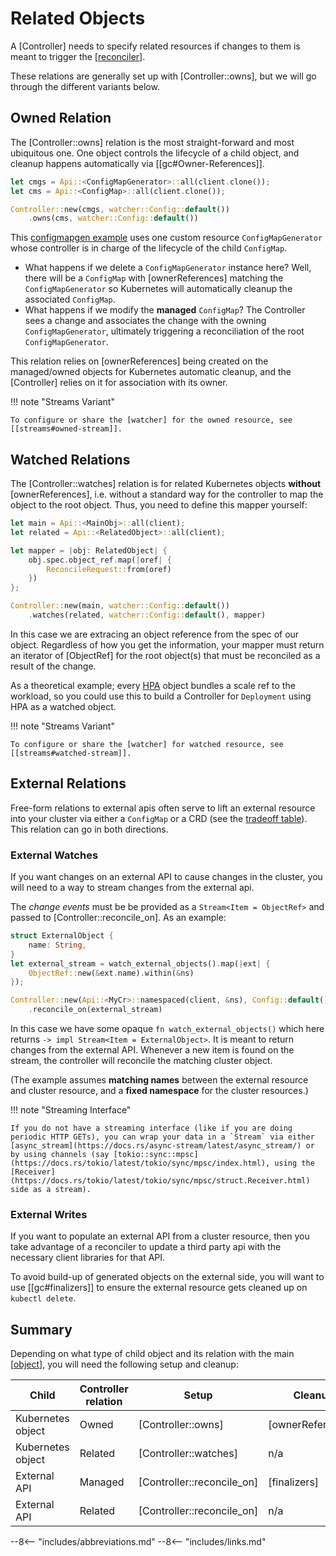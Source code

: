 
# Related Objects

A [Controller] needs to specify related resources if changes to them is meant to trigger the [[reconciler]].

These relations are generally set up with [Controller::owns], but we will go through the different variants below.

## Owned Relation

The [Controller::owns] relation is the most straight-forward and most ubiquitous one. One object controls the lifecycle of a child object, and cleanup happens automatically via [[gc#Owner-References]].

```rust
let cmgs = Api::<ConfigMapGenerator>::all(client.clone());
let cms = Api::<ConfigMap>::all(client.clone());

Controller::new(cmgs, watcher::Config::default())
    .owns(cms, watcher::Config::default())
```

This [configmapgen example](https://github.com/kube-rs/kube/blob/main/examples/configmapgen_controller.rs) uses one custom resource `ConfigMapGenerator` whose controller is in charge of the lifecycle of the child `ConfigMap`.

- What happens if we delete a `ConfigMapGenerator` instance here? Well, there will be a `ConfigMap` with [ownerReferences] matching the `ConfigMapGenerator` so Kubernetes will automatically cleanup the associated `ConfigMap`.
- What happens if we modify the **managed** `ConfigMap`? The Controller sees a change and associates the change with the owning `ConfigMapGenerator`, ultimately triggering a reconciliation of the root `ConfigMapGenerator`.

This relation relies on [ownerReferences] being created on the managed/owned objects for Kubernetes automatic cleanup, and the [Controller] relies on it for association with its owner.

!!! note "Streams Variant"

    To configure or share the [watcher] for the owned resource, see [[streams#owned-stream]].

## Watched Relations

The [Controller::watches] relation is for related Kubernetes objects **without** [ownerReferences], i.e. without a standard way for the controller to map the object to the root object. Thus, you need to define this mapper yourself:

```rust
let main = Api::<MainObj>::all(client);
let related = Api::<RelatedObject>::all(client);

let mapper = |obj: RelatedObject| {
    obj.spec.object_ref.map(|oref| {
        ReconcileRequest::from(oref)
    })
};

Controller::new(main, watcher::Config::default())
    .watches(related, watcher::Config::default(), mapper)
```
<!-- TODO: ReconcileRequest::from sets reason to Unknow, needs a method to set reason, ReconcileReason -> controller::Reason -->

In this case we are extracing an object reference from the spec of our object. Regardless of how you get the information, your mapper must return an iterator of [ObjectRef] for the root object(s) that must be reconciled as a result of the change.

As a theoretical example; every [HPA](https://kubernetes.io/docs/tasks/run-application/horizontal-pod-autoscale/) object bundles a scale ref to the workload, so you could use this to build a Controller for `Deployment` using HPA as a watched object.

!!! note "Streams Variant"

    To configure or share the [watcher] for watched resource, see [[streams#watched-stream]].

## External Relations

Free-form relations to external apis often serve to lift an external resource into your cluster via either a `ConfigMap` or a CRD (see the [tradeoff table](https://kubernetes.io/docs/concepts/extend-kubernetes/api-extension/custom-resources/#should-i-use-a-configmap-or-a-custom-resource)). This relation can go in both directions.

### External Watches
If you want changes on an external API to cause changes in the cluster, you will need to a way to stream changes from the external api.

The _change events_ must be be provided as a `Stream<Item = ObjectRef>` and passed to [Controller::reconcile_on]. As an example:

```rust
struct ExternalObject {
    name: String,
}
let external_stream = watch_external_objects().map(|ext| {
    ObjectRef::new(&ext.name).within(&ns)
});

Controller::new(Api::<MyCr>::namespaced(client, &ns), Config::default())
    .reconcile_on(external_stream)
```

In this case we have some opaque `fn watch_external_objects()` which here returns `-> impl Stream<Item = ExternalObject>`. It is meant to return changes from the external API. Whenever a new item is found on the stream, the controller will reconcile the matching cluster object.

(The example assumes __matching names__ between the external resource and cluster resource, and a __fixed namespace__ for the cluster resources.)

!!! note "Streaming Interface"

    If you do not have a streaming interface (like if you are doing periodic HTTP GETs), you can wrap your data in a `Stream` via either [async_stream](https://docs.rs/async-stream/latest/async_stream/) or by using channels (say [tokio::sync::mpsc](https://docs.rs/tokio/latest/tokio/sync/mpsc/index.html), using the [Receiver](https://docs.rs/tokio/latest/tokio/sync/mpsc/struct.Receiver.html) side as a stream).

### External Writes
If you want to populate an external API from a cluster resource, then you take advantage of a reconciler to update a third party api with the necessary client libraries for that API.

To avoid build-up of generated objects on the external side, you will want to use [[gc#finalizers]] to ensure the external resource gets cleaned up on `kubectl delete`.


## Summary

Depending on what type of child object and its relation with the main [[object]], you will need the following setup and cleanup:

| Child              | Controller relation  | Setup                       |  Cleanup          |
| ------------------ | -------------------- | --------------------------- | ----------------- |
| Kubernetes object  | Owned                | [Controller::owns]          | [ownerReferences] |
| Kubernetes object  | Related              | [Controller::watches]       | n/a               |
| External API       | Managed              | [Controller::reconcile_on]  | [finalizers]      |
| External API       | Related              | [Controller::reconcile_on]  | n/a               |

--8<-- "includes/abbreviations.md"
--8<-- "includes/links.md"

[//begin]: # "Autogenerated link references for markdown compatibility"
[reconciler]: reconciler "The Reconciler"
[object]: object "The Object"
[//end]: # "Autogenerated link references"

